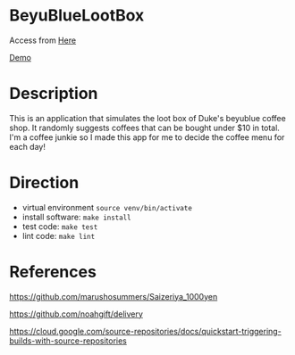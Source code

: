# BeyuBlueLootBox

Access from [Here](https://pj1-bblb.appspot.com/)

[Demo](https://youtu.be/eXAhrq9xXtQ)

# Description

This is an application that simulates the loot box of Duke's beyublue coffee shop.
It randomly suggests coffees that can be bought under $10 in total.
I'm a coffee junkie so I made this app for me to decide the coffee menu for each day!

# Direction
* virtual environment ```source venv/bin/activate```
* install software: ```make install```
* test code: ```make test```
* lint code: ```make lint```

# References
https://github.com/marushosummers/Saizeriya_1000yen

https://github.com/noahgift/delivery

https://cloud.google.com/source-repositories/docs/quickstart-triggering-builds-with-source-repositories